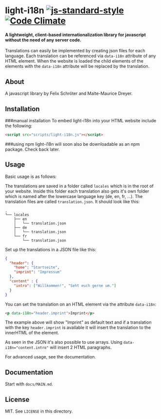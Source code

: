 # light-i18n [![js-standard-style](https://img.shields.io/badge/code%20style-standard-brightgreen.svg?style=flat-square)](https://github.com/feross/standard) [![Code Climate](https://codeclimate.com/github/FelschR/light-i18n/badges/gpa.svg)](https://codeclimate.com/github/FelschR/light-i18n)

#### A lightweight, client-based internationalization library for javascript without the need of any server code.

Translations can easily be implemented by creating json files for each language.
Each translation can be referenced via ```data-i18n``` attribute of any HTML element. When the website is loaded the child elements of the elements with the ```data-i18n``` attribute will be replaced by the translation.

## About

A javascript library by Felix Schröter and Malte-Maurice Dreyer.

## Installation

###manual installation
To embed light-i18n into your HTML website include the following:
```html
<script src="scripts/light-i18n.js"></script>
```

###using npm
light-i18n will soon also be downloadable as an npm package. Check back later.

## Usage

Basic usage is as follows:

The translations are saved in a folder called `locales` which is in the root of your website.
Inside this folder each translation also gets it's own folder which is named after the lowercase language key (de, en, fr, ...). The translation files are called `translation.json`.
It should look like this:
```
.
└── locales
    ├── en
    │   └── translation.json
    ├── de
    │   └── translation.json
    └── fr
        └── translation.json
```

Set up the translations in a JSON file like this:
```json
{
  "header": {
    "home": "Startseite",
    "imprint": "Impressum"
  },
  "content" : {
    "intro": ["Willkommen!", "Seht euch gerne um."]
  }
}
```
You can set the translation on an HTML element via the attribute `data-i18n`:
```html
<p data-i18n="header.imprint">Imprint</p>
```
The example above will show "Imprint" as default text and if a translation with the key `header.imprint` is available it will insert the translation to the innerHTML of the element.

As seen in the JSON it's also possible to use arrays. Using `data-i18n="content.intro"` will insert 2 HTML paragraphs.

For advanced usage, see the documentation.

## Documentation

Start with `docs/MAIN.md`.

## License

MIT. See `LICENSE` in this directory.
